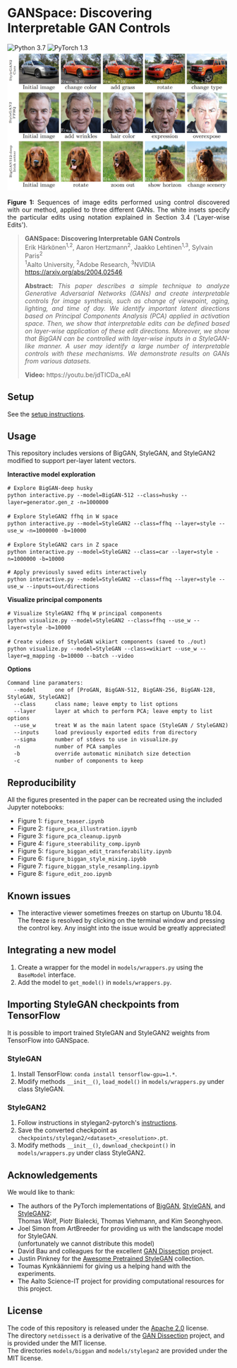 # GANSpace: Discovering Interpretable GAN Controls
![Python 3.7](https://img.shields.io/badge/python-3.7-green.svg)
![PyTorch 1.3](https://img.shields.io/badge/pytorch-1.3-green.svg)
![teaser](teaser.jpg)
<p align="justify"><b>Figure 1:</b> Sequences of image edits performed using control discovered with our method, applied to three different GANs. The white insets specify the particular edits using notation explained in Section 3.4 ('Layer-wise Edits').</p>


> **GANSpace: Discovering Interpretable GAN Controls**<br>
> Erik Härkönen<sup>1,2</sup>, Aaron Hertzmann<sup>2</sup>, Jaakko Lehtinen<sup>1,3</sup>, Sylvain Paris<sup>2</sup><br>
> <sup>1</sup>Aalto University, <sup>2</sup>Adobe Research, <sup>3</sup>NVIDIA<br>
> https://arxiv.org/abs/2004.02546
>
> <p align="justify"><b>Abstract:</b> <i>This paper describes a simple technique to analyze Generative Adversarial Networks (GANs) and create interpretable controls for image synthesis, such as change of viewpoint, aging, lighting, and time of day. We identify important latent directions based on Principal Components Analysis (PCA) applied in activation space. Then, we show that interpretable edits can be defined based on layer-wise application of these edit directions. Moreover, we show that BigGAN can be controlled with layer-wise inputs in a StyleGAN-like manner. A user may identify a large number of interpretable controls with these mechanisms. We demonstrate results on GANs from various datasets.</i></p>
> <p align="justify"><b>Video:</b> 
> https://youtu.be/jdTICDa_eAI

## Setup
See the [setup instructions](SETUP.md).

## Usage
This repository includes versions of BigGAN, StyleGAN, and StyleGAN2 modified to support per-layer latent vectors.

**Interactive model exploration**
```
# Explore BigGAN-deep husky
python interactive.py --model=BigGAN-512 --class=husky --layer=generator.gen_z -n=1000000

# Explore StyleGAN2 ffhq in W space
python interactive.py --model=StyleGAN2 --class=ffhq --layer=style --use_w -n=1000000 -b=10000

# Explore StyleGAN2 cars in Z space
python interactive.py --model=StyleGAN2 --class=car --layer=style -n=1000000 -b=10000
```
```
# Apply previously saved edits interactively
python interactive.py --model=StyleGAN2 --class=ffhq --layer=style --use_w --inputs=out/directions
```

**Visualize principal components**
```
# Visualize StyleGAN2 ffhq W principal components
python visualize.py --model=StyleGAN2 --class=ffhq --use_w --layer=style -b=10000

# Create videos of StyleGAN wikiart components (saved to ./out)
python visualize.py --model=StyleGAN --class=wikiart --use_w --layer=g_mapping -b=10000 --batch --video
```

**Options**
```
Command line paramaters:
  --model      one of [ProGAN, BigGAN-512, BigGAN-256, BigGAN-128, StyleGAN, StyleGAN2]
  --class      class name; leave empty to list options
  --layer      layer at which to perform PCA; leave empty to list options
  --use_w      treat W as the main latent space (StyleGAN / StyleGAN2)
  --inputs     load previously exported edits from directory
  --sigma      number of stdevs to use in visualize.py
  -n           number of PCA samples
  -b           override automatic minibatch size detection
  -c           number of components to keep
```

## Reproducibility
All the figures presented in the paper can be recreated using the included Jupyter notebooks:
* Figure 1: `figure_teaser.ipynb`
* Figure 2: `figure_pca_illustration.ipynb`
* Figure 3: `figure_pca_cleanup.ipynb`
* Figure 4: `figure_steerability_comp.ipynb`
* Figure 5: `figure_biggan_edit_transferability.ipynb`
* Figure 6: `figure_biggan_style_mixing.ipybb`
* Figure 7: `figure_biggan_style_resampling.ipynb`
* Figure 8: `figure_edit_zoo.ipynb`

## Known issues
* The interactive viewer sometimes freezes on startup on Ubuntu 18.04. The freeze is resolved by clicking on the terminal window and pressing the control key. Any insight into the issue would be greatly appreciated!

## Integrating a new model
1. Create a wrapper for the model in `models/wrappers.py` using the `BaseModel` interface.
2. Add the model to `get_model()` in `models/wrappers.py`.

## Importing StyleGAN checkpoints from TensorFlow
It is possible to import trained StyleGAN and StyleGAN2 weights from TensorFlow into GANSpace.

### StyleGAN
1. Install TensorFlow: `conda install tensorflow-gpu=1.*`.
2. Modify methods `__init__()`, `load_model()` in `models/wrappers.py` under class StyleGAN.

### StyleGAN2
1. Follow instructions in stylegan2-pytorch's [instructions][stylegan2_pytorch].
2. Save the converted checkpoint as `checkpoints/stylegan2/<dataset>_<resolution>.pt`.
3. Modify methods `__init__()`, `download_checkpoint()` in `models/wrappers.py` under class StyleGAN2.

## Acknowledgements
We would like to thank:

* The authors of the PyTorch implementations of [BigGAN][biggan_pytorch], [StyleGAN][stylegan_pytorch], and [StyleGAN2][stylegan2_pytorch]:<br>Thomas Wolf, Piotr Bialecki, Thomas Viehmann, and Kim Seonghyeon.
* Joel Simon from ArtBreeder for providing us with the landscape model for StyleGAN.<br>(unfortunately we cannot distribute this model)
* David Bau and colleagues for the excellent [GAN Dissection][gandissect] project.
* Justin Pinkney for the [Awesome Pretrained StyleGAN][pretrained_stylegan] collection.
* Toumas Kynkäänniemi for giving us a helping hand with the experiments.
* The Aalto Science-IT project for providing computational resources for this project.

## License

The code of this repository is released under the [Apache 2.0](LICENSE) license.<br>
The directory `netdissect` is a derivative of the [GAN Dissection][gandissect] project, and is provided under the MIT license.<br>
The directories `models/biggan` and `models/stylegan2` are provided under the MIT license.


[biggan_pytorch]: https://github.com/huggingface/pytorch-pretrained-BigGAN
[stylegan_pytorch]: https://github.com/lernapparat/lernapparat/blob/master/style_gan/pytorch_style_gan.ipynb
[stylegan2_pytorch]: https://github.com/rosinality/stylegan2-pytorch
[gandissect]: https://github.com/CSAILVision/GANDissect
[pretrained_stylegan]: https://github.com/justinpinkney/awesome-pretrained-stylegan
